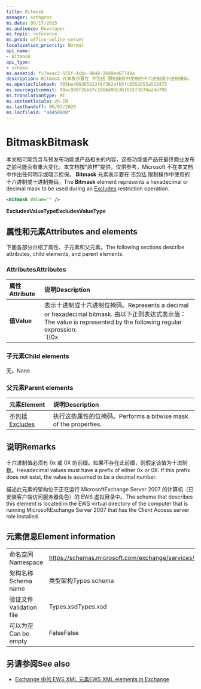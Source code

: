 ```yaml
---
title: Bitmask
manager: sethgros
ms.date: 09/17/2015
ms.audience: Developer
ms.topic: reference
ms.prod: office-online-server
localization_priority: Normal
api_name:
- Bitmask
api_type:
- schema
ms.assetid: fc7eeac2-555f-4cbc-8b48-26d9ed67748a
description: Bitmask 元素表示要在 不包括 限制操作中使用的十六进制或十进制掩码。
ms.openlocfilehash: f05be466d05b13f8f362afb5fc0552653a532475
ms.sourcegitcommit: 88ec988f2bb67c1866d06b361615f3674a24e795
ms.translationtype: MT
ms.contentlocale: zh-CN
ms.lasthandoff: 06/03/2020
ms.locfileid: "44458808"
---
```

# <a name="bitmask"></a><span data-ttu-id="6703d-103">Bitmask</span><span class="sxs-lookup"><span data-stu-id="6703d-103">Bitmask</span></span>

<span data-ttu-id="6703d-104">本文档可能包含与预发布功能或产品相关的内容，这些功能或产品在最终商业发布之前可能会有重大变化。本文档按"原样"提供，仅供参考，Microsoft 不在本文档中作出任何明示或暗示担保。 **Bitmask** 元素表示要在 [不包括](excludes.md) 限制操作中使用的十六进制或十进制掩码。</span><span class="sxs-lookup"><span data-stu-id="6703d-104">The **Bitmask** element represents a hexadecimal or decimal mask to be used during an [Excludes](excludes.md) restriction operation.</span></span> 
  
```xml
<Bitmask Value="" />
```

<span data-ttu-id="6703d-105">**ExcludesValueType**</span><span class="sxs-lookup"><span data-stu-id="6703d-105">**ExcludesValueType**</span></span>

## <a name="attributes-and-elements"></a><span data-ttu-id="6703d-106">属性和元素</span><span class="sxs-lookup"><span data-stu-id="6703d-106">Attributes and elements</span></span>

<span data-ttu-id="6703d-107">下面各部分介绍了属性、子元素和父元素。</span><span class="sxs-lookup"><span data-stu-id="6703d-107">The following sections describe attributes, child elements, and parent elements.</span></span>
  
### <a name="attributes"></a><span data-ttu-id="6703d-108">Attributes</span><span class="sxs-lookup"><span data-stu-id="6703d-108">Attributes</span></span>

|<span data-ttu-id="6703d-109">**属性**</span><span class="sxs-lookup"><span data-stu-id="6703d-109">**Attribute**</span></span>|<span data-ttu-id="6703d-110">**说明**</span><span class="sxs-lookup"><span data-stu-id="6703d-110">**Description**</span></span>|
|:-----|:-----|
|<span data-ttu-id="6703d-111">**值**</span><span class="sxs-lookup"><span data-stu-id="6703d-111">**Value**</span></span> | <span data-ttu-id="6703d-112">表示十进制或十六进制位掩码。</span><span class="sxs-lookup"><span data-stu-id="6703d-112">Represents a decimal or hexadecimal bitmask.</span></span> <span data-ttu-id="6703d-113">由以下正则表达式表示值：</span><span class="sxs-lookup"><span data-stu-id="6703d-113">The value is represented by the following regular expression:</span></span><br/><span data-ttu-id="6703d-114">`((0x|0X)[0-9A-Fa-f]*)|([0-9]*)`.</span><span class="sxs-lookup"><span data-stu-id="6703d-114">`((0x|0X)[0-9A-Fa-f]*)|([0-9]*)`.</span></span><br/><br/><span data-ttu-id="6703d-115">以下是此属性的十六进制值的示例：</span><span class="sxs-lookup"><span data-stu-id="6703d-115">The following are examples of hexadecimal values for this attribute:</span></span><br/><span data-ttu-id="6703d-116">- 0x12AF</span><span class="sxs-lookup"><span data-stu-id="6703d-116">- 0x12AF</span></span><br/><span data-ttu-id="6703d-117">- 0X334AE</span><span class="sxs-lookup"><span data-stu-id="6703d-117">- 0X334AE</span></span><br/><br/><span data-ttu-id="6703d-118">以下是此属性的十进制值的示例：</span><span class="sxs-lookup"><span data-stu-id="6703d-118">The following are examples of decimal values for this attribute:</span></span><br/><span data-ttu-id="6703d-119">- 10</span><span class="sxs-lookup"><span data-stu-id="6703d-119">- 10</span></span><br/><span data-ttu-id="6703d-120">- 255</span><span class="sxs-lookup"><span data-stu-id="6703d-120">- 255</span></span><br/><span data-ttu-id="6703d-121">- 4562</span><span class="sxs-lookup"><span data-stu-id="6703d-121">- 4562</span></span> |
   
### <a name="child-elements"></a><span data-ttu-id="6703d-122">子元素</span><span class="sxs-lookup"><span data-stu-id="6703d-122">Child elements</span></span>

<span data-ttu-id="6703d-123">无。</span><span class="sxs-lookup"><span data-stu-id="6703d-123">None.</span></span>
  
### <a name="parent-elements"></a><span data-ttu-id="6703d-124">父元素</span><span class="sxs-lookup"><span data-stu-id="6703d-124">Parent elements</span></span>

|<span data-ttu-id="6703d-125">**元素**</span><span class="sxs-lookup"><span data-stu-id="6703d-125">**Element**</span></span>|<span data-ttu-id="6703d-126">**说明**</span><span class="sxs-lookup"><span data-stu-id="6703d-126">**Description**</span></span>|
|:-----|:-----|
|[<span data-ttu-id="6703d-127">不包括</span><span class="sxs-lookup"><span data-stu-id="6703d-127">Excludes</span></span>](excludes.md) <br/> |<span data-ttu-id="6703d-128">执行这些属性的位掩码。</span><span class="sxs-lookup"><span data-stu-id="6703d-128">Performs a bitwise mask of the properties.</span></span>  <br/> |
   
## <a name="remarks"></a><span data-ttu-id="6703d-129">说明</span><span class="sxs-lookup"><span data-stu-id="6703d-129">Remarks</span></span>

<span data-ttu-id="6703d-p102">十六进制值必须有 0x 或 0X 的前缀。如果不存在此前缀，则假定该值为十进制数。</span><span class="sxs-lookup"><span data-stu-id="6703d-p102">Hexadecimal values must have a prefix of either 0x or 0X. If this prefix does not exist, the value is assumed to be a decimal number.</span></span>
  
<span data-ttu-id="6703d-132">描述此元素的架构位于正在运行 MicrosoftExchange Server 2007 的计算机（已安装客户端访问服务器角色）的 EWS 虚拟目录中。</span><span class="sxs-lookup"><span data-stu-id="6703d-132">The schema that describes this element is located in the EWS virtual directory of the computer that is running MicrosoftExchange Server 2007 that has the Client Access server role installed.</span></span>
  
## <a name="element-information"></a><span data-ttu-id="6703d-133">元素信息</span><span class="sxs-lookup"><span data-stu-id="6703d-133">Element information</span></span>

|||
|:-----|:-----|
|<span data-ttu-id="6703d-134">命名空间</span><span class="sxs-lookup"><span data-stu-id="6703d-134">Namespace</span></span>  <br/> |https://schemas.microsoft.com/exchange/services/2006/types  <br/> |
|<span data-ttu-id="6703d-135">架构名称</span><span class="sxs-lookup"><span data-stu-id="6703d-135">Schema name</span></span>  <br/> |<span data-ttu-id="6703d-136">类型架构</span><span class="sxs-lookup"><span data-stu-id="6703d-136">Types schema</span></span>  <br/> |
|<span data-ttu-id="6703d-137">验证文件</span><span class="sxs-lookup"><span data-stu-id="6703d-137">Validation file</span></span>  <br/> |<span data-ttu-id="6703d-138">Types.xsd</span><span class="sxs-lookup"><span data-stu-id="6703d-138">Types.xsd</span></span>  <br/> |
|<span data-ttu-id="6703d-139">可以为空</span><span class="sxs-lookup"><span data-stu-id="6703d-139">Can be empty</span></span>  <br/> |<span data-ttu-id="6703d-140">False</span><span class="sxs-lookup"><span data-stu-id="6703d-140">False</span></span>  <br/> |
   
## <a name="see-also"></a><span data-ttu-id="6703d-141">另请参阅</span><span class="sxs-lookup"><span data-stu-id="6703d-141">See also</span></span>

- [<span data-ttu-id="6703d-142">Exchange 中的 EWS XML 元素</span><span class="sxs-lookup"><span data-stu-id="6703d-142">EWS XML elements in Exchange</span></span>](ews-xml-elements-in-exchange.md)

